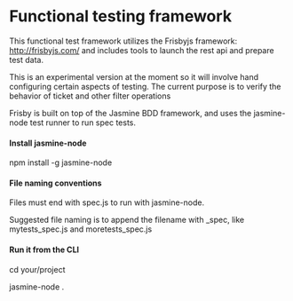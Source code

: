 # Functional testing framework

This functional test framework utilizes the Frisbyjs framework: http://frisbyjs.com/ and includes tools to launch the rest api and prepare test data.
 
This is an experimental version at the moment so it will involve hand configuring certain aspects of testing. The current purpose is to verify the behavior of ticket and other filter operations


Frisby is built on top of the Jasmine BDD framework, and uses the jasmine-node
test runner to run spec tests.


#### Install jasmine-node

npm install -g jasmine-node

#### File naming conventions

Files must end with spec.js to run with jasmine-node.

Suggested file naming is to append the filename with _spec, like mytests_spec.js and moretests_spec.js

#### Run it from the CLI

cd your/project

jasmine-node .